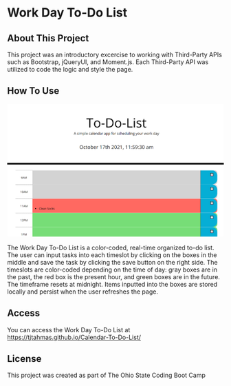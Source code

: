 # Work Day To-Do List

## About This Project

This project was an introductory excercise to working with Third-Party APIs such as Bootstrap, jQueryUI, and Moment.js. Each Third-Party API was utilized to code the logic and style the page. 

## How To Use

![image](./Images/Screenshot.png)

The Work Day To-Do List is a color-coded, real-time organized to-do list. The user can input tasks into each timeslot by clicking on the boxes in the middle and save the task by clicking the save button on the right side. The timeslots are color-coded depending on the time of day: gray boxes are in the past, the red box is the present hour, and green boxes are in the future. The timeframe resets at midnight. Items inputted into the boxes are stored locally and persist when the user refreshes the page.

## Access

You can access the Work Day To-Do List at https://tjtahmas.github.io/Calendar-To-Do-List/

## License

This project was created as part of The Ohio State Coding Boot Camp